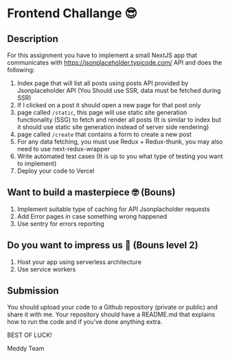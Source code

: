 # Frontend Challange 😎 
## Description
For this assignment you have to implement a small NextJS app that communicates with https://jsonplaceholder.typicode.com/ API and does the following:

1. Index page that will list all posts using posts API provided by Jsonplaceholder API (You Should use SSR, data must be fetched during SSR)
2. If I clicked on a post it should open a new page for that post only
3. page called `/static`, this page will use static site generation functionality (SSG) to fetch and render all posts (It is similar to index but it should use static site generation instead of server side rendering)
4. page called `/create` that contains a form to create a new post
6. For any data fetching, you must use Redux + Redux-thunk, you may also need to use next-redux-wrapper
7. Write automated test cases (It is up to you what type of testing you want to implement)
8. Deploy your code to Vercel
## Want to build a masterpiece 🤓 (Bouns)
1. Implement suitable type of caching for API Jsonplacholder requests
2. Add Error pages in case something wrong happened
3. Use sentry for errors reporting

## Do you want to impress us 🤩 (Bouns level 2)
1. Host your app using serverless architecture
2. Use service workers

## Submission
You should upload your code to a Github repository (private or public) and share it with me. Your repository should have a README.md that explains how to run the code and if you’ve done anything extra.

BEST OF LUCK!

Meddy Team
